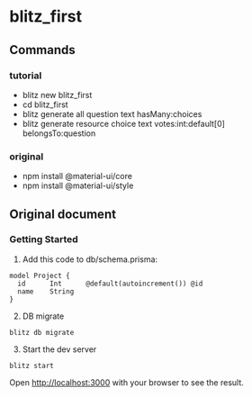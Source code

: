# blitz_first

## Commands

### tutorial

- blitz new blitz_first
- cd blitz_first
- blitz generate all question text hasMany:choices
- blitz generate resource choice text votes:int:default[0] belongsTo:question

### original

- npm install @material-ui/core
- npm install @material-ui/style

## Original document

### Getting Started

1. Add this code to db/schema.prisma:

```
model Project {
  id      Int      @default(autoincrement()) @id
  name    String
}
```

2. DB migrate

```
blitz db migrate
```

3. Start the dev server

```
blitz start
```

Open [http://localhost:3000](http://localhost:3000) with your browser to see the result.

